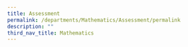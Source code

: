 ```yaml
---
title: Assessment
permalink: /departments/Mathematics/Assessment/permalink
description: ""
third_nav_title: Mathematics
---
```

